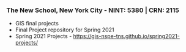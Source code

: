 ### The New School, New York City - NINT: 5380 | CRN: 2115

- GIS final projects
- Final Project repository for Spring 2021
- Spring 2021 Projects - https://gis-nspe-tns.github.io/spring2021-projects/

